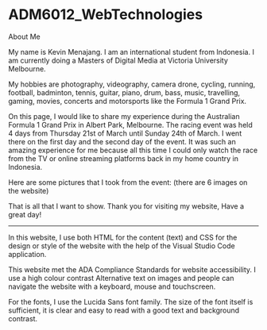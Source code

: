 # ADM6012_WebTechnologies

About Me 

My name is Kevin Menajang. I am an international student from Indonesia. I am currently doing a Masters of Digital Media at Victoria University Melbourne.
    
My hobbies are photography, videography, camera drone, cycling, running, football, badminton, tennis, guitar, piano, drum, bass, music, travelling, gaming, movies, concerts and motorsports like the Formula 1 Grand Prix.
  
On this page, I would like to share my experience during the Australian Formula 1 Grand Prix in Albert Park, Melbourne. The racing event was held 4 days from Thursday 21st of March until Sunday 24th of March. I went there on the first day and the second day of the event. It was such an amazing experience for me because all this time I could only watch the race from the TV or online streaming platforms back in my home country in Indonesia.
  
Here are some pictures that I took from the event:
(there are 6 images on the website)

That is all that I want to show. Thank you for visiting my website, Have a great day!

------------------------------------------------------------------------------------------------------------------------

In this website, I use both HTML for the content (text) and CSS for the design or style of the website with the help of the Visual Studio Code application.

This website met the ADA Compliance Standards for website accessibility. 
I use a high colour contrast Alternative text on images and people can navigate the website with a keyboard, mouse and touchscreen.

For the fonts, I use the Lucida Sans font family. The size of the font itself is sufficient, it is clear and easy to read with a good text and background contrast.

